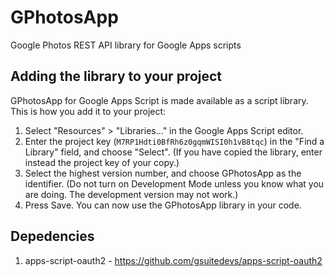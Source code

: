 # GPhotosApp
Google Photos REST API library for Google Apps scripts

Adding the library to your project
----------------------------------
GPhotosApp for Google Apps Script is made available as a script
library. This is how you add it to your project:

1. Select "Resources" > "Libraries..." in the Google Apps Script
editor.
2. Enter the project key (`M7RP1Hdti0BfRh6z0gqmWISI0h1vB8tqc`) in the
"Find a Library" field, and choose "Select". (If you have copied the
library, enter instead the project key of your copy.)
3. Select the highest version number, and choose GPhotosApp as the
identifier. (Do not turn on Development Mode unless you know what you
are doing. The development version may not work.)
4. Press Save. You can now use the GPhotosApp library in your code.

Depedencies
------------
1. apps-script-oauth2 - https://github.com/gsuitedevs/apps-script-oauth2
